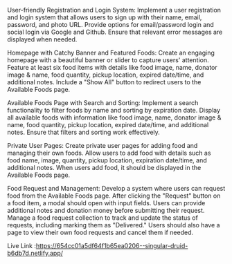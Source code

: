 User-friendly Registration and Login System: Implement a user registration and login system that allows users to sign up with their name, email, password, and photo URL. Provide options for email/password login and social login via Google and Github. Ensure that relevant error messages are displayed when needed.

Homepage with Catchy Banner and Featured Foods: Create an engaging homepage with a beautiful banner or slider to capture users' attention. Feature at least six food items with details like food image, name, donator image & name, food quantity, pickup location, expired date/time, and additional notes. Include a "Show All" button to redirect users to the Available Foods page.

Available Foods Page with Search and Sorting: Implement a search functionality to filter foods by name and sorting by expiration date. Display all available foods with information like food image, name, donator image & name, food quantity, pickup location, expired date/time, and additional notes. Ensure that filters and sorting work effectively.

Private User Pages: Create private user pages for adding food and managing their own foods. Allow users to add food with details such as food name, image, quantity, pickup location, expiration date/time, and additional notes. When users add food, it should be displayed in the Available Foods page.

Food Request and Management: Develop a system where users can request food from the Available Foods page. After clicking the "Request" button on a food item, a modal should open with input fields. Users can provide additional notes and donation money before submitting their request. Manage a food request collection to track and update the status of requests, including marking them as "Delivered." Users should also have a page to view their own food requests and cancel them if needed.



Live Link :https://654cc01a5df64f1b65ea0206--singular-druid-b6db7d.netlify.app/